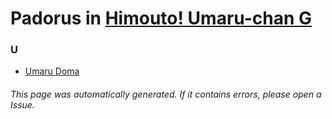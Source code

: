 # Padorus in [Himouto! Umaru-chan G](https://myanimelist.net/manga/110752/Himouto_Umaru-chan_G)

### U
* [Umaru Doma](https://github.com/shadow578/Project-Padoru/blob/master/table-of-contents/characters/UmaruDoma.md)

###### This page was automatically generated. If it contains errors, please open a Issue.
